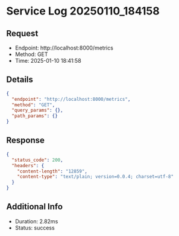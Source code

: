 # Service Log 20250110_184158

## Request
- Endpoint: http://localhost:8000/metrics
- Method: GET
- Time: 2025-01-10 18:41:58

## Details
```json
{
  "endpoint": "http://localhost:8000/metrics",
  "method": "GET",
  "query_params": {},
  "path_params": {}
}
```

## Response
```json
{
  "status_code": 200,
  "headers": {
    "content-length": "12859",
    "content-type": "text/plain; version=0.0.4; charset=utf-8"
  }
}
```

## Additional Info
- Duration: 2.82ms
- Status: success

